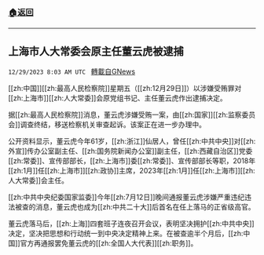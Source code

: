 ###  [:house:返回](README.md)
---


## 上海市人大常委会原主任董云虎被逮捕
`12/29/2023 8:03 AM UTC ` [轉載自GNews](https://gnews.org/articles/2163609)

[[zh:中国]][[zh:最高人民检察院]]星期五（[[zh:12月29日]]）以涉嫌受贿罪对[[zh:上海市]][[zh:人大常委]]会原党组书记、主任董云虎作出逮捕决定。

据[[zh:最高人民检察院]]消息，董云虎涉嫌受贿一案，由[[zh:国家]][[zh:监察委员会]]调查终结，移送检察机关审查起诉。该案正在进一步办理中。

公开资料显示，董云虎今年61岁，[[zh:浙江]]仙居人，曾任[[zh:中共中央]]对[[zh:外宣]]传办公室副主任、[[zh:国务院新闻办公室]]副主任，[[zh:西藏自治区]]党委[[zh:常委]]、宣传部部长，[[zh:上海市]]委[[zh:常委]]、宣传部部长等职，2018年[[zh:1月]]任[[zh:上海市]][[zh:政协]]主席，2023年[[zh:1月]]任[[zh:上海市]][[zh:人大常委]]会主任。

[[zh:中共中央纪委国家监委]]今年[[zh:7月12日]]晚间通报董云虎涉嫌严重违纪违法被查的消息，董云虎也成为[[zh:中共二十大]]后首名在任上落马的正省级高官。

董云虎落马后，[[zh:上海]]四套班子连夜召开会议，表明坚决拥护[[zh:中共中央]]决定，坚决把思想和行动统一到中央决定精神上来。在被查逾半个月后，[[zh:中国]]官方再通报罢免董云虎的[[zh:全国人大代表]][[zh:职务]]。
